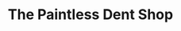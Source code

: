 ---
title: "The Paintless Dent Shop"
url: /round-rock/the-paintless-dent-shop/
shop: Autowerkstatt
---